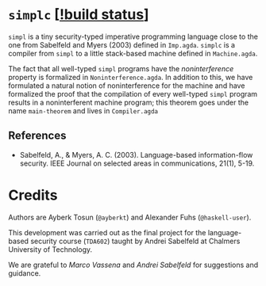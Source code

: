 # `simplc` [[!build status][1]]

`simpl` is a tiny security-typed imperative programming language close to the
one from Sabelfeld and Myers (2003) defined in `Imp.agda`. `simplc` is a
compiler from `simpl` to a little stack-based machine defined in `Machine.agda`.

The fact that all well-typed `simpl` programs have the _noninterference_
property is formalized in `Noninterference.agda`. In addition to this, we have
formulated a natural notion of noninterference for the machine and have
formalized the proof that the compilation of every well-typed `simpl` program
results in a noninterferent machine program; this theorem goes under the name
`main-theorem` and lives in `Compiler.agda`

## References

- Sabelfeld, A., & Myers, A. C. (2003). Language-based information-flow security.
  IEEE Journal on selected areas in communications, 21(1), 5-19.
  
# Credits

Authors are Ayberk Tosun (`@ayberkt`) and Alexander Fuhs (`@haskell-user`).

This development was carried out as the final project for the language-based
security course (`TDA602`) taught by Andrei Sabelfeld at Chalmers University of
Technology.

We are grateful to _Marco Vassena_ and _Andrei Sabelfeld_ for suggestions and
guidance.

[1]: https://gitlab.com/ayberkt/simplc/badges/master/pipeline.svg
